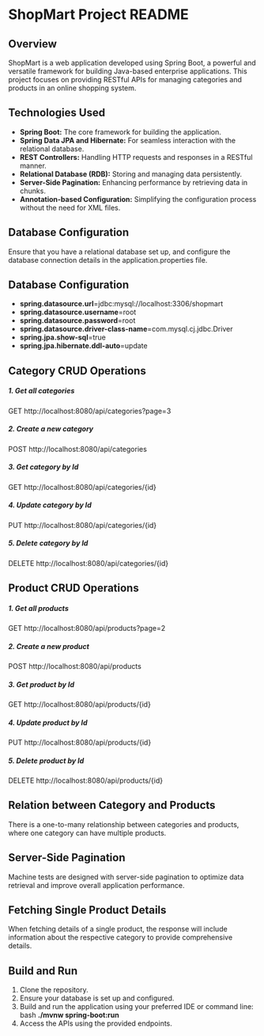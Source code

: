 
# ShopMart Project README

## Overview
ShopMart is a web application developed using Spring Boot, a powerful and versatile framework for building Java-based enterprise applications. This project focuses on providing RESTful APIs for managing categories and products in an online shopping system.

## Technologies Used
* **Spring Boot:** The core framework for building the application.
* **Spring Data JPA and Hibernate:** For seamless interaction with the relational database.
* **REST Controllers:** Handling HTTP requests and responses in a RESTful manner.
* **Relational Database (RDB):** Storing and managing data persistently.
* **Server-Side Pagination:** Enhancing performance by retrieving data in chunks.
* **Annotation-based Configuration:** Simplifying the configuration process without the need for XML files.
 
## Database Configuration
 Ensure that you have a relational database set up, and configure the database connection details in the application.properties file.

## **Database Configuration**
* **spring.datasource.url**=jdbc:mysql://localhost:3306/shopmart
* **spring.datasource.username**=root
* **spring.datasource.password**=root
* **spring.datasource.driver-class-name**=com.mysql.cj.jdbc.Driver
* **spring.jpa.show-sql**=true
* **spring.jpa.hibernate.ddl-auto**=update

## Category CRUD Operations
##### 1. Get all categories
GET http://localhost:8080/api/categories?page=3
##### 2. Create a new category
POST http://localhost:8080/api/categories
##### 3. Get category by Id
GET http://localhost:8080/api/categories/{id}
##### 4. Update category by Id
PUT http://localhost:8080/api/categories/{id}
##### 5. Delete category by Id
DELETE http://localhost:8080/api/categories/{id}
## Product CRUD Operations
##### 1. Get all products
GET http://localhost:8080/api/products?page=2
##### 2. Create a new product
POST http://localhost:8080/api/products
##### 3. Get product by Id
GET http://localhost:8080/api/products/{id}
##### 4. Update product by Id
PUT http://localhost:8080/api/products/{id}
##### 5. Delete product by Id
DELETE http://localhost:8080/api/products/{id}
## Relation between Category and Products
There is a one-to-many relationship between categories and products, where one category can have multiple products.

## Server-Side Pagination
Machine tests are designed with server-side pagination to optimize data retrieval and improve overall application performance.

## Fetching Single Product Details
When fetching details of a single product, the response will include information about the respective category to provide comprehensive details.

## Build and Run
1. Clone the repository.
2. Ensure your database is set up and configured.
3. Build and run the application using your preferred IDE or command line:
bash
**./mvnw spring-boot:run**
4. Access the APIs using the provided endpoints.
